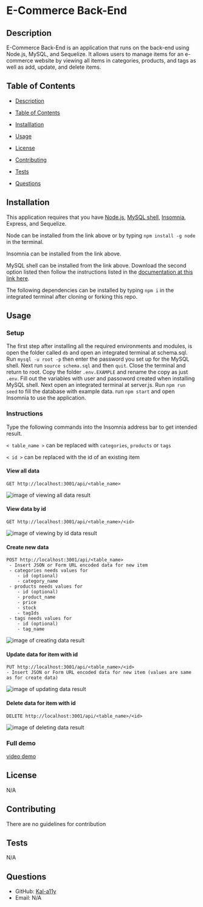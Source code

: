 
  # E-Commerce Back-End

  ## Description

  E-Commerce Back-End is an application that runs on the back-end using Node.js, MySQL, and Sequelize. It allows users to manage items for an e-commerce website by viewing all items in categories, products, and tags as well as add, update, and delete items.

  ## Table of Contents 

  - [Description](#description)

  - [Table of Contents](#table-of-contents)

  - [Installlation](#installlation)

  - [Usage](#usage)

  - [License](#license)

  - [Contributing](#contributing)

  - [Tests](#tests)

  - [Questions](#questions) 


  ## Installation

  This application requires that you have [Node.js](https://nodejs.org/en/), [MySQL shell](https://dev.mysql.com/downloads/installer/), [Insomnia](https://insomnia.rest/download), Express, and Sequelize. 
  
  Node can be installed from the link above or by typing `npm install -g node` in the terminal. 
  
  Insomnia can be installed from the link above.

  MySQL shell can be installed from the link above. Download the second option listed then follow the instructions listed in the [documentation at this link here](https://coding-boot-camp.github.io/full-stack/mysql/mysql-installation-guide). 
  
  The following dependencies can be installed by typing `npm i` in the integrated terminal after cloning or forking this repo.

  ## Usage

  ### Setup 

  The first step after installing all the required environments and modules, is open the folder called `db` and open an integrated terminal at schema.sql. Run `mysql -u root -p` then enter the password you set up for the MySQL shell. Next run `source schema.sql` and then `quit`. Close the terminal and return to root. Copy the folder `.env.EXAMPLE` and rename the copy as just `.env`. Fill out the variables with user and passoword created when installing MySQL shell. Next open an integrated terminal at server.js. Run `npm run seed` to fill the database with example data. run `npm start` and open Insomnia to use the application. 

  ### Instructions
  Type the following commands into the Insomnia address bar to get intended result.
  
  `< table_name >` can be replaced with `categories`, `products` or `tags`
  
  `< id >` can be replaced with the id of an existing item


  #### View all data 
    GET http://localhost:3001/api/<table_name> 

![image of viewing all data result](./assets/viewAllExample.PNG)
  #### View data by id 
    GET http://localhost:3001/api/<table_name>/<id>
![image of viewing by id data result](./assets/viewIdExample.PNG)
  #### Create new data
    POST http://localhost:3001/api/<table_name>
     - Insert JSON or Form URL encoded data for new item
     - categories needs values for
        - id (optional)
        - category_name
     - products needs values for
        - id (optional)
        - product_name
        - price
        - stock
        - tagIds
     - tags needs values for
        - id (optional)
        - tag_name
![image of creating data result](./assets/createExample.PNG)

  #### Update data for item with id
    PUT http://localhost:3001/api/<table_name>/<id>
    - Insert JSON or Form URL encoded data for new item (values are same as for create data)
![image of updating data result](./assets/updateExample.PNG)
  #### Delete data for item with id
    DELETE http://localhost:3001/api/<table_name>/<id>
 ![image of deleting data result](./assets/deleteExample.PNG) 

 ### Full demo
 [video demo](./assets/demoVideo.webm)  
  ## License

  N/A

  ## Contributing

  There are no guidelines for contribution

  ## Tests

  N/A

  ## Questions

  - GitHub: [Kal-a11y](https://github.com/Kal-a11y/)
  - Email: N/A

  